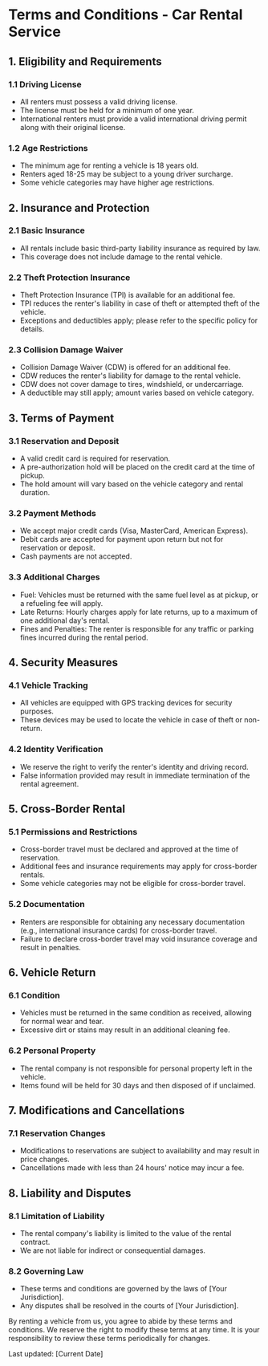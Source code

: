 # Terms and Conditions - Car Rental Service

## 1. Eligibility and Requirements

### 1.1 Driving License

- All renters must possess a valid driving license.
- The license must be held for a minimum of one year.
- International renters must provide a valid international driving permit along with their original license.

### 1.2 Age Restrictions

- The minimum age for renting a vehicle is 18 years old.
- Renters aged 18-25 may be subject to a young driver surcharge.
- Some vehicle categories may have higher age restrictions.

## 2. Insurance and Protection

### 2.1 Basic Insurance

- All rentals include basic third-party liability insurance as required by law.
- This coverage does not include damage to the rental vehicle.

### 2.2 Theft Protection Insurance

- Theft Protection Insurance (TPI) is available for an additional fee.
- TPI reduces the renter's liability in case of theft or attempted theft of the vehicle.
- Exceptions and deductibles apply; please refer to the specific policy for details.

### 2.3 Collision Damage Waiver

- Collision Damage Waiver (CDW) is offered for an additional fee.
- CDW reduces the renter's liability for damage to the rental vehicle.
- CDW does not cover damage to tires, windshield, or undercarriage.
- A deductible may still apply; amount varies based on vehicle category.

## 3. Terms of Payment

### 3.1 Reservation and Deposit

- A valid credit card is required for reservation.
- A pre-authorization hold will be placed on the credit card at the time of pickup.
- The hold amount will vary based on the vehicle category and rental duration.

### 3.2 Payment Methods

- We accept major credit cards (Visa, MasterCard, American Express).
- Debit cards are accepted for payment upon return but not for reservation or deposit.
- Cash payments are not accepted.

### 3.3 Additional Charges

- Fuel: Vehicles must be returned with the same fuel level as at pickup, or a refueling fee will apply.
- Late Returns: Hourly charges apply for late returns, up to a maximum of one additional day's rental.
- Fines and Penalties: The renter is responsible for any traffic or parking fines incurred during the rental period.

## 4. Security Measures

### 4.1 Vehicle Tracking

- All vehicles are equipped with GPS tracking devices for security purposes.
- These devices may be used to locate the vehicle in case of theft or non-return.

### 4.2 Identity Verification

- We reserve the right to verify the renter's identity and driving record.
- False information provided may result in immediate termination of the rental agreement.

## 5. Cross-Border Rental

### 5.1 Permissions and Restrictions

- Cross-border travel must be declared and approved at the time of reservation.
- Additional fees and insurance requirements may apply for cross-border rentals.
- Some vehicle categories may not be eligible for cross-border travel.

### 5.2 Documentation

- Renters are responsible for obtaining any necessary documentation (e.g., international insurance cards) for cross-border travel.
- Failure to declare cross-border travel may void insurance coverage and result in penalties.

## 6. Vehicle Return

### 6.1 Condition

- Vehicles must be returned in the same condition as received, allowing for normal wear and tear.
- Excessive dirt or stains may result in an additional cleaning fee.

### 6.2 Personal Property

- The rental company is not responsible for personal property left in the vehicle.
- Items found will be held for 30 days and then disposed of if unclaimed.

## 7. Modifications and Cancellations

### 7.1 Reservation Changes

- Modifications to reservations are subject to availability and may result in price changes.
- Cancellations made with less than 24 hours' notice may incur a fee.

## 8. Liability and Disputes

### 8.1 Limitation of Liability

- The rental company's liability is limited to the value of the rental contract.
- We are not liable for indirect or consequential damages.

### 8.2 Governing Law

- These terms and conditions are governed by the laws of [Your Jurisdiction].
- Any disputes shall be resolved in the courts of [Your Jurisdiction].

By renting a vehicle from us, you agree to abide by these terms and conditions. We reserve the right to modify these terms at any time. It is your responsibility to review these terms periodically for changes.

Last updated: [Current Date]

